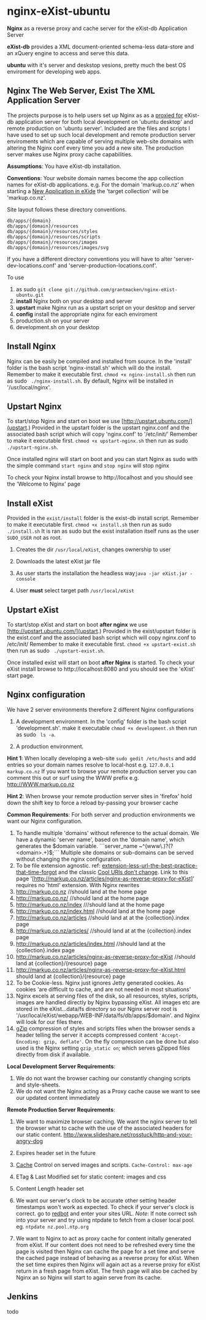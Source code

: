 nginx-eXist-ubuntu
==================

**Nginx** as a reverse proxy and cache server for the eXist-db Application Server

**eXist-db** provides a XML document-oriented schema-less data-store and an xQuery engine to access and serve this data.

**ubuntu** with it's server and deskstop vesions, pretty much the best OS enviroment for developing web apps.


Nginx The Web Server, Exist The XML Application Server
------------------------------------------------------

The projects purpose is to help users set up Nginx as as a [proxied for](http://exist-db.org/exist/apps/doc/production_web_proxying.xml)
eXist-db application server for both local development on 'ubuntu desktop' and remote production on 'ubuntu server'. Included are the files and scripts I have used to set up such local development and remote production server enviroments which are capable of serving multiple web-site domains with altering the Nginx conf every time you add a new site. The production server makes use Nginx proxy cache capabilities.

**Assumptions**:
 You have eXist-db installation.

**Conventions**:
 Your website domain names become the app collection names for eXist-db applications.
 e.g. For the domain 'markup.co.nz' when starting a
 [New Application in eXide](http://exist-db.org/exist/apps/doc/development-starter.xml)
 the 'target collection' will be 'markup.co.nz'.

Site layout follows these directory conventions.

    db/apps/{domain}
    db/apps/{domain}/resources
    db/apps/{domain}/resources/styles
    db/apps/{domain}/resources/scripts
    db/apps/{domain}/resources/images
    db/apps/{domain}/resources/images/svg

If you have a different directory conventions you will have to alter 'server-dev-locations.conf'
and  'server-production-locations.conf'.

To use

1. as sudo ```git clone git://github.com/grantmacken/nginx-eXist-ubuntu.git```
2. **install** Nginx both on your desktop and server
3. **upstart** make Nginx run as a upstart script on your desktop and server
4. **config** install the appropriate nginx for each enviroment
  1. production.sh on your server
  2. development.sh  on your desktop



Install Nginx
----------------

Nginx can be easily be compiled and installed from source.
In the 'install' folder is the bash script 'nginx-install.sh'
which will do the install. Remember to make it executable first.
```chmod +x nginx-install.sh``` then run as sudo ``` ./nginx-install.sh```.
By default, Nginx will be installed in '/usr/local/nginx'.

Upstart Nginx
-------------

To start/stop Nginx and start on boot we use [http://upstart.ubuntu.com/](upstart.)
Provided in the upstart folder is the upstart nginx.conf and the associated bash script
which will copy 'nginx.conf' to '/etc/init/'
Remember to make it executable first.
```chmod +x upstart-nginx.sh``` then run as sudo ``` ./upstart-nginx.sh```.

Once installed nginx will start on boot and
you can start Nginx as sudo with the simple command
```start nginx``` and
```stop nginx``` will stop nginx

To check your Nginx install browse to http://localhost and you should see the 'Welcome to Nginx' page


Install eXist
-------------

Provided in the ```exist/install``` folder is the exist-db install script.
Remember to make it executable first.
```chmod +x install.sh``` then run as sudo ``` ./install.sh```
It is ran as sudo but the exist installation itself runs as the user ```SUDO_USER``` not as root.

1. Creates the dir ```/usr/local/eXist```, changes ownership to user

2. Downloads the latest eXist jar file

3. As user starts the installation the headless way```java -jar eXist.jar -console```

4. User **must** select target path ```/usr/local/eXist```


Upstart eXist
-------------

To start/stop eXist and start on boot **after nginx** we use [http://upstart.ubuntu.com/](upstart.)
Provided in the exist/upstart folder is the exist.conf and the associated bash script
which will copy nginx.conf to /etc/init/
Remember to make it executable first.
```chmod +x upstart-exist.sh``` then run as sudo ``` ./upstart-exist.sh```.

Once installed exist will start on boot **after Nginx** is started.
To check your eXist install browse to http://localhost:8080 and you should see the 'eXist' start page.


Nginx configuration
-------------------

We have 2 server environments therefore 2 different Nginx configurations

1. A development environment.
In the 'config' folder is the bash script 'development.sh'. make it executable
```chmod +x development.sh``` then run as sudo ``` ls -a```.
    
2. A production environment.

 **Hint 1**:
 When locally developing a web-site ```sudo gedit /etc/hosts```
 and add entries so your domain names resolve to local-host e.g.
 ```127.0.0.1        markup.co.nz```
 If you want to browse your remote production server you can comment this out or
 surf using the WWW prefix e.g. http://WWW.markup.co.nz

  **Hint 2**:
When browse your remote production server sites in 'firefox' hold down the shift key to force a reload by-passing
your browser cache


**Common Requirements**:
 For both server and production environments we want our Nginx configuration.

1. To handle multiple 'domains' without reference to the actual domain. We have a dynamic 'server name', based on the
'domain name', which generates the $domain variable. ```server_name  ~^(www\.)?(?<domain>.+)$;``` Multiple site domains or sub-domains can be served without changing the nginx configuration.
2. To be file extension agnostic.  ref: [extension-less-url-the-best-practice-that-time-forgot](http://WWW.codingthewheel.com/archives/extension-less-url-the-best-practice-that-time-forgot/)
 and the  classic
[Cool URIs don't change](http://WWW.w3.org/Provider/Style/URI).
Link to this page  '[http://markup.co.nz/articles/nginx-as-reverse-proxy-for-eXist]' requires no 'html' extension.
With Nginx rewrites
  1. http://markup.co.nz    //should land at the home page
  2. http://markup.co.nz/   //should land at the  home page
  3. http://markup.co.nz/index ///should land at the  home page
  4. http://markup.co.nz/index.html  //should land at the home page
  5. http://markup.co.nz/articles //should land at  at the {collection}.index page
  6. http://markup.co.nz/articles/ //should land at  at the  {collection}.index page
  7. http://markup.co.nz/articles/index.html  //should land at the {collection}.index page
  8. http://markup.co.nz/articles/nginx-as-reverse-proxy-for-eXist  //should land at {collection}/{resource} page
  9. http://markup.co.nz/articles/nginx-as-reverse-proxy-for-eXist.html should land at {collection}/{resource} page
3. To be Cookie-less. Nginx just ignores Jetty generated cookies. As cookies 'are difficult to cache, and are not needed in most situations'
4.  Nginx excels at serving files of the disk, so all resources, styles, scripts, images are handled directly by Nginx bypassing eXist. All images etc are stored in the eXist...data/fs directory so our Nginx server root is '/usr/local/eXist/webapp/WEB-INF/data/fs/db/apps/$domain'.
and Nginx will look for our files there.
5. [gZip](https://en.wikipedia.org/wiki/Gzip) compression of styles and scripts files when the browser sends a header
telling the server it accepts compressed content ``'Accept-Encoding: gzip, deflate'``.  On the fly compression can be
done but also used is  the Nginx setting ``gzip_static on``; which serves gZipped files directly from disk if available.


**Local Development Server Requirements**:

1. We do not want the browser caching our constantly changing scripts and style-sheets.
2. We do not want the Nginx acting as a Proxy cache cause we want to see our updated content immediately

**Remote Production Server Requirements**:

1. We want to maximize browser caching. We want the nginx server to tell the browser what to cache with the use of the associated headers for our static content. http://www.slideshare.net/rosstuck/http-and-your-angry-dog
  1. Expires header set in the future
  2. [Cache]( http://www.mnot.net/cache_docs/ ) Control on served images and scripts. ```Cache-Control: max-age```
  3. ETag & Last Modified set for static content: images and css
  4. Content Length header set
  5. We want our server's clock to be accurate other setting header timestamps won't work as expected.
  To check if your server's clock is correct. go to [redbot](http://redbot.org/?uri=http%3A%2F%2Fwww.markup.co.nz) and enter your sites URL.
  *Note*:  If note correct ssh into your server and try using ntpdate to fetch from a closer local pool. eg.
  ```ntpdate nz.pool.ntp.org```

2. We want to Nginx to act as proxy cache for content initally generated from eXist. If our content does not need to be refreshed every time the page is visited then Nginx can cache the page for a set time and serve the cached page instead of behaving as a reverse proxy for eXist. When the set time expires then Nginx will again act as a reverse proxy for eXist return in a fresh page from eXist. The fresh page will also be cached by Nginx an so Nginx will start to again serve from its cache.


Jenkins
-------

todo
